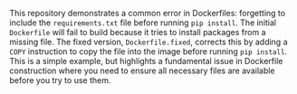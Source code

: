 This repository demonstrates a common error in Dockerfiles: forgetting to include the `requirements.txt` file before running `pip install`. The initial `Dockerfile` will fail to build because it tries to install packages from a missing file.  The fixed version, `Dockerfile.fixed`, corrects this by adding a `COPY` instruction to copy the file into the image before running `pip install`.  This is a simple example, but highlights a fundamental issue in Dockerfile construction where you need to ensure all necessary files are available before you try to use them.